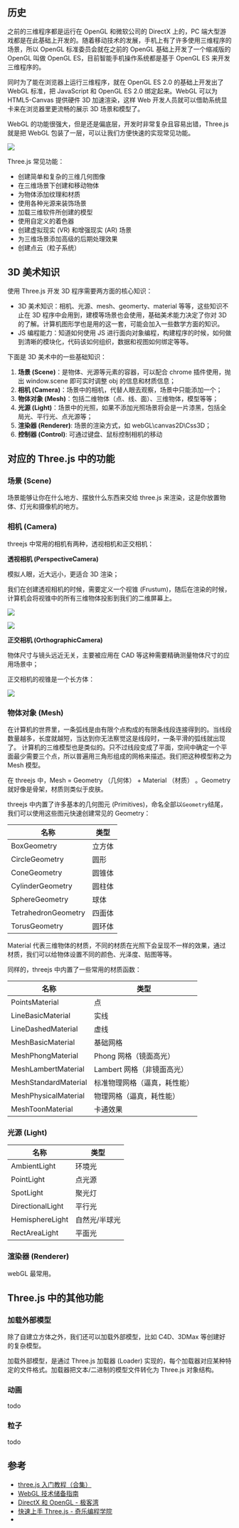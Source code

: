 ## 历史

之前的三维程序都是运行在 OpenGL 和微软公司的 DirectX 上的，PC 端大型游戏都是在此基础上开发的。随着移动技术的发展，手机上有了许多使用三维程序的场景，所以 OpenGL 标准委员会就在之前的 OpenGL 基础上开发了一个缩减版的 OpenGL 叫做 OpenGL ES，目前智能手机操作系统都是基于 OpenGL ES 来开发三维程序的。

同时为了能在浏览器上运行三维程序，就在 OpenGL ES 2.0 的基础上开发出了 WebGL 标准，把 JavaScript 和 OpenGL ES 2.0 绑定起来。WebGL 可以为 HTML5-Canvas 提供硬件 3D 加速渲染，这样 Web 开发人员就可以借助系统显卡来在浏览器里更流畅的展示 3D 场景和模型了。

WebGL 的功能很强大，但是还是偏底层，开发时非常复杂且容易出错，Three.js 就是把 WebGL 包装了一层，可以让我们方便快速的实现常见功能。

![](../../images/web-api/webgl/3D.png)

Three.js 常见功能：

- 创建简单和复杂的三维几何图像
- 在三维场景下创建和移动物体
- 为物体添加纹理和材质
- 使用各种光源来装饰场景
- 加载三维软件所创建的模型
- 使用自定义的着色器
- 创建虚拟现实 (VR) 和增强现实 (AR) 场景
- 为三维场景添加高级的后期处理效果
- 创建点云（粒子系统）

## 3D 美术知识

使用 Three.js 开发 3D 程序需要两方面的核心知识：

- 3D 美术知识：相机、光源、mesh、geomerty、material 等等，这些知识不止在 3D 程序中会用到，建模等场景也会使用，基础美术能力决定了你对 3D 的了解。计算机图形学也是用的这一套，可能会加入一些数学方面的知识。
- JS 编程能力：知道如何使用 JS 进行面向对象编程，构建程序的时候，如何做到清晰的模块化，代码该如何组织，数据和视图如何绑定等等。

下面是 3D 美术中的一些基础知识：

1. **场景 (Scene)**：是物体、光源等元素的容器，可以配合 chrome 插件使用，抛出 window.scene 即可实时调整 obj 的信息和材质信息；
2. **相机 (Camera)**：场景中的相机，代替人眼去观察，场景中只能添加一个；
4. **物体对象 (Mesh)**：包括二维物体（点、线、面）、三维物体，模型等等；
5. **光源 (Light)**：场景中的光照，如果不添加光照场景将会是一片漆黑，包括全局光、平行光、点光源等；
6. **渲染器 (Renderer)**: 场景的渲染方式，如 webGL\canvas2D\Css3D；
7. **控制器 (Control)**: 可通过键盘、鼠标控制相机的移动

## 对应的 Three.js 中的功能

### 场景 (Scene)

场景能够让你在什么地方、摆放什么东西来交给 three.js 来渲染，这是你放置物体、灯光和摄像机的地方。

### 相机 (Camera)

threejs 中常用的相机有两种，透视相机和正交相机：

**透视相机 (PerspectiveCamera)**

模拟人眼，近大远小，更适合 3D 渲染；

我们在创建透视相机的时候，需要定义一个视锥 (Frustum)，随后在渲染的时候，计算机会将视锥中的所有三维物体投影到我们的二维屏幕上。

![](../../images/web-api/webgl/frustum-1.png)

![](../../images/web-api/webgl/frustum-2.png)

**正交相机 (OrthographicCamera)**

物体尺寸与镜头远近无关，主要被应用在 CAD 等这种需要精确测量物体尺寸的应用场景中；

正交相机的视锥是一个长方体：

![](../../images/web-api/webgl/frustum-3.png)

### 物体对象 (Mesh)

在计算机的世界里，一条弧线是由有限个点构成的有限条线段连接得到的。当线段数量越多，长度就越短，当达到你无法察觉这是线段时，一条平滑的弧线就出现了。 计算机的三维模型也是类似的。只不过线段变成了平面，空间中确定一个平面最少需要三个点，所以普遍用三角形组成的网格来描述。我们把这种模型称之为 Mesh 模型。

在 threejs 中，Mesh = Geometry （几何体） + Material （材质） 。Geometry 就好像是骨架，材质则类似于皮肤。

threejs 中内置了许多基本的几何图元 (Primitives)，命名全部以`Geometry`结尾，我们可以使用这些图元快速创建常见的 Geometry：

| 名称                | 类型   |
| ------------------- | ------ |
| BoxGeometry         | 立方体 |
| CircleGeometry      | 圆形   |
| ConeGeometry        | 圆锥体 |
| CylinderGeometry    | 圆柱体 |
| SphereGeometry      | 球体   |
| TetrahedronGeometry | 四面体 |
| TorusGeometry       | 圆环体 |

Material 代表三维物体的材质，不同的材质在光照下会呈现不一样的效果，通过材质，我们可以给物体设置不同的颜色、光泽度、贴图等等。

同样的，threejs 中内置了一些常用的材质函数：

| 名称                 | 类型                         |
| -------------------- | ---------------------------- |
| PointsMaterial       | 点                           |
| LineBasicMaterial    | 实线                         |
| LineDashedMaterial   | 虚线                         |
| MeshBasicMaterial    | 基础网格                     |
| MeshPhongMaterial    | Phong 网格（镜面高光）       |
| MeshLambertMaterial  | Lambert 网格（非镜面高光）   |
| MeshStandardMaterial | 标准物理网格（逼真，耗性能） |
| MeshPhysicalMaterial | 物理网格（逼真，耗性能）     |
| MeshToonMaterial     | 卡通效果                     |

### 光源 (Light)

| 名称             | 类型          |
| ---------------- | ------------- |
| AmbientLight     | 环境光        |
| PointLight       | 点光源        |
| SpotLight        | 聚光灯        |
| DirectionalLight | 平行光        |
| HemisphereLight  | 自然光/半球光 |
| RectAreaLight    | 平面光        |

### 渲染器 (Renderer)

webGL 最常用。

## Three.js 中的其他功能

### 加载外部模型

除了自建立方体之外，我们还可以加载外部模型，比如 C4D、3DMax 等创建好的复杂模型。

加载外部模型，是通过 Three.js 加载器 (Loader) 实现的，每个加载器对应某种特定的文件格式。加载器把文本/二进制的模型文件转化为 Three.js 对象结构。 

### 动画

todo

### 粒子

todo

## 参考

- [three.js 入门教程（合集）](https://www.bilibili.com/video/BV1g44y1L7np?spm_id_from=333.337.search-card.all.click)
- [WebGL 技术储备指南](https://juejin.cn/post/6844903425272987662)
- [DirectX 和 OpenGL - 极客湾](https://www.youtube.com/watch?v=3OYNerkxI-U&ab_channel=%E6%9E%81%E5%AE%A2%E6%B9%BEGeekerwan)
- [快速上手 Three.js - 奇乐编程学院](https://www.bilibili.com/video/BV1zU4y1L7Go?spm_id_from=333.999.0.0)
- []()